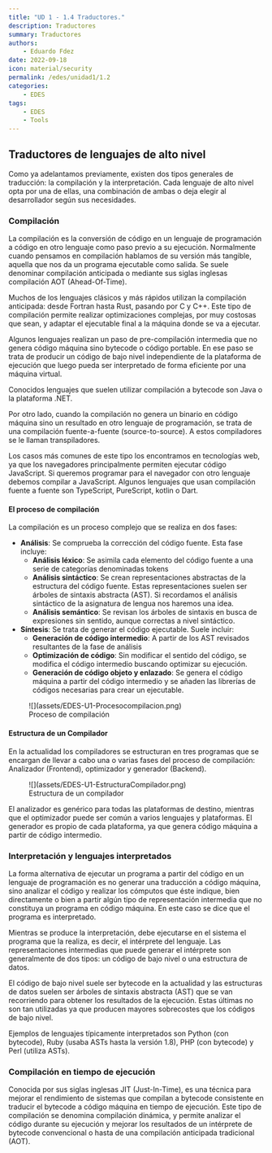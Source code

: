 ```yaml
---
title: "UD 1 - 1.4 Traductores."
description: Traductores
summary: Traductores
authors:
    - Eduardo Fdez
date: 2022-09-18
icon: material/security
permalink: /edes/unidad1/1.2
categories:
    - EDES
tags:
    - EDES
    - Tools
---
```


## Traductores de lenguajes de alto nivel

Como ya adelantamos previamente, existen dos tipos generales de traducción: la compilación y la interpretación. Cada lenguaje de alto nivel opta por una de ellas, una combinación de ambas o deja elegir al
desarrollador según sus necesidades.

### Compilación

La compilación es la conversión de código en un lenguaje de programación a código en otro lenguaje como paso previo a su ejecución. Normalmente cuando pensamos en compilación hablamos de su versión más tangible, aquella que nos da un programa ejecutable como salida. Se suele denominar compilación anticipada o mediante sus siglas inglesas compilación AOT (Ahead-Of-Time).

Muchos de los lenguajes clásicos y más rápidos utilizan la compilación anticipada: desde Fortran hasta Rust, pasando por C y C++.
Este tipo de compilación permite realizar optimizaciones complejas, por muy costosas que sean, y adaptar el ejecutable final a la máquina donde se va a ejecutar.

Algunos lenguajes realizan un paso de pre-compilación intermedia que no genera código máquina sino bytecode o código portable. En ese paso se trata de producir un código de bajo nivel independiente de la plataforma de ejecución que luego pueda ser interpretado de forma eficiente por una máquina virtual.

Conocidos lenguajes que suelen utilizar compilación a bytecode son Java o la plataforma .NET.

Por otro lado, cuando la compilación no genera un binario en código máquina sino un resultado en otro lenguaje de programación, se trata de una compilación fuente-a-fuente (source-to-source). A estos compiladores se le llaman transpiladores.

Los casos más comunes de este tipo los encontramos en tecnologías web, ya que los navegadores principalmente permiten ejecutar código JavaScript. Si queremos programar para el navegador con otro lenguaje debemos compilar a JavaScript. Algunos lenguajes que usan compilación fuente a fuente son TypeScript, PureScript, kotlin o Dart.

#### El proceso de compilación

La compilación es un proceso complejo que se realiza en dos fases:

* **Análisis**: Se comprueba la corrección del código fuente. Esta fase incluye:
    - **Análisis léxico**: Se asimila cada elemento del código fuente a una serie de categorías denominadas tokens
    - **Análisis sintáctico**: Se crean representaciones abstractas de la estructura del código fuente. Estas representaciones suelen ser árboles de sintaxis abstracta (AST). Si recordamos el análisis sintáctico de la asignatura de lengua nos haremos una idea.
    - **Análisis semántico**: Se revisan los árboles de sintaxis en busca de expresiones sin sentido, aunque correctas a nivel sintáctico.
* **Síntesis**: Se trata de generar el código ejecutable. Suele incluir:
    - **Generación de código intermedio**: A partir de los AST revisados resultantes de la fase de análisis
    - **Optimización de código**: Sin modificar el sentido del código, se modifica el código intermedio buscando optimizar su ejecución.
    - **Generación de código objeto y enlazado**: Se genera el código máquina a partir del código intermedio y se añaden las librerías de códigos necesarias para crear un ejecutable.

<figure markdown>
    ![](assets/EDES-U1-Procesocompilacion.png)
    <figcaption>Proceso de compilación</figcaption>
</figure>


#### Estructura de un Compilador

En la actualidad los compiladores se estructuran en tres programas que se encargan de llevar a cabo una o varias fases del proceso de compilación: Analizador (Frontend), optimizador y generador (Backend).

<figure markdown>
    ![](assets/EDES-U1-EstructuraCompilador.png)
    <figcaption>Estructura de un compilador</figcaption>
</figure>


El analizador es genérico para todas las plataformas de destino, mientras que el optimizador puede ser común a varios lenguajes y plataformas. El generador es propio de cada plataforma, ya que genera código máquina a partir de código intermedio.

### Interpretación y lenguajes interpretados

La forma alternativa de ejecutar un programa a partir del código en un lenguaje de programación es no generar una traducción a código máquina, sino analizar el código y realizar los cómputos que éste indique, bien directamente o bien a partir algún tipo de representación intermedia que no constituya un programa en código máquina. En este caso se dice que el programa es interpretado.

Mientras se produce la interpretación, debe ejecutarse en el sistema el programa que la realiza, es decir, el intérprete del lenguaje. Las representaciones intermedias que puede generar el intérprete son generalmente de dos tipos: un código de bajo nivel o una estructura de datos.

El código de bajo nivel suele ser bytecode en la actualidad y las estructuras de datos suelen ser árboles de sintaxis abstracta (AST) que se van recorriendo para obtener los resultados de la ejecución. Estas últimas no son tan utilizadas ya que producen mayores sobrecostes que los códigos de bajo nivel.

Ejemplos de lenguajes típicamente interpretados son Python (con bytecode), Ruby (usaba ASTs hasta la versión 1.8), PHP (con bytecode) y Perl (utiliza ASTs).

### Compilación en tiempo de ejecución

Conocida por sus siglas inglesas JIT (Just-In-Time), es una técnica para mejorar el rendimiento de sistemas que compilan a bytecode consistente en traducir el bytecode a código máquina en tiempo de ejecución.
Este tipo de compilación se denomina compilación dinámica, y permite analizar el código durante su ejecución y mejorar los resultados de un intérprete de bytecode convencional o hasta de una compilación anticipada tradicional (AOT).
